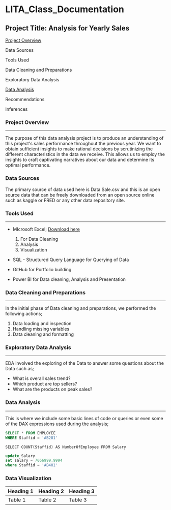 # LITA_Class_Documentation

## Project Title: Analysis for Yearly Sales

[Project Overview](#project-overview)

Data Sources

Tools Used

Data Cleaning and Preparations

Exploratory Data Analysis

[Data Analysis](#data-analysis)

Recommendations

Inferences

### Project Overview
---
The purpose of this data analysis project is to produce an understanding of this project's sales performance throughout the previous year. We want to obtain sufficient insights to make rational decisions by scrutinizing the different characteristics in the data we receive. This allows us to employ the insights to craft captivating narratives about our data and determine its optimal performance.

### Data Sources
The primary source of data used here is Data Sale.csv and this is an open source data that can be freely downloaded from an open source online such as kaggle or FRED or any other data repository site.

### Tools Used
---
- MIcrosoft Excel; [Download here](https://www.microsoft.com)
  1. For Data Cleaning
  2. Analysis
  3. Visualization
  
- SQL - Structured Query Language for Querying of Data
- GitHub for Portfolio building
- Power BI for Data cleaning, Analysis and Presentation

### Data Cleaning and Preparations
---
In the initial phase of Data cleaning and preparations, we performed the following actions;
1. Data loading and inspection
2. Handling missing variables
3. Data cleaning and formatting

### Exploratory Data Analysis
---
EDA involved the exploring of the Data to answer some questions about the Data such as;
- What is overall sales trend?
- Which product are top sellers?
- What are the products on peak sales?

### Data Analysis
---
This is where we include some basic lines of code or queries or even some of the DAX expressions used during the analysis;
```SQL
SELECT * FROM EMPLOYEE
WHERE Staffid = 'AB281'
```

```SELECT COUNT(Staffid) AS NumberOfEmployee FROM Salary```
```SQL
update Salary
set salary = 7056999.9994
where Staffid = 'AB401'
```

### Data Visualization






|Heading 1|Heading 2|Heading 3|
|---------|---------|---------|
|Table 1|Table 2|Table 3|
